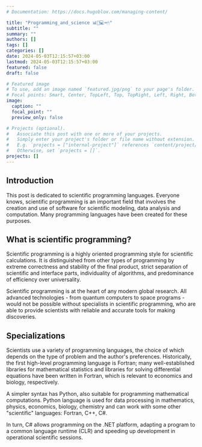```yaml
---
# Documentation: https://docs.hugoblox.com/managing-content/

title: "Programming_and_science 📊📖💻⌨️🖱"
subtitle: ""
summary: ""
authors: []
tags: []
categories: []
date: 2024-05-03T12:15:57+03:00
lastmod: 2024-05-03T12:15:57+03:00
featured: false
draft: false

# Featured image
# To use, add an image named `featured.jpg/png` to your page's folder.
# Focal points: Smart, Center, TopLeft, Top, TopRight, Left, Right, BottomLeft, Bottom, BottomRight.
image:
  caption: ""
  focal_point: ""
  preview_only: false

# Projects (optional).
#   Associate this post with one or more of your projects.
#   Simply enter your project's folder or file name without extension.
#   E.g. `projects = ["internal-project"]` references `content/project/deep-learning/index.md`.
#   Otherwise, set `projects = []`.
projects: []
---
```


## Introduction

This post is dedicated to scientific programming languages. Everyone knows, scientific programming is an important field that involves the creation and use of software for scientific modeling, data analysis and computation. Many programming languages have been created for these purposes.

## What is scientific programming?

Scientific programming is a highly oriented programming style for scientific calculations. It is distinguished from other types of programming by extreme correctness and stability of the final product, strict separation of scientific and interface parts, individuality of algorithms, and predominance of efficiency over universality.

Scientific programming is at the heart of any modern global research. All advanced technologies - from quantum computers to space programs - would not be possible without specialists in scientific programming, who are able to provide scientists with reliable and accurate tools for making discoveries.

## Specializations
 
Scientists use a variety of programming languages, the choice of which depends on the type of problem and the author's preferences. Historically, the first high-level programming language is Fortran; many well-established libraries for mathematical statistics and libraries for solving differential equations have been written in Fortran, which is relevant to economics and biology, respectively.

 A simpler syntax has Python, also suitable for programming mathematical computations. Python language is used for data processing in mathematics, physics, economics, biology, chemistry and can work with some other "scientific" languages: Fortran, C++, C#.

In turn, C# allows programming on the .NET platform, adapting a program to a common language runtime (CLR) and speeding up development in operational scientific sessions.


